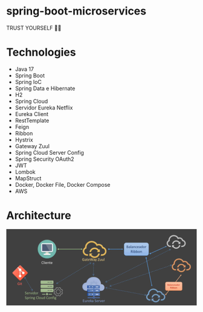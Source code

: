 # spring-boot-microservices

TRUST YOURSELF 🚀✨

# Technologies
- Java 17
- Spring Boot
- Spring IoC
- Spring Data e Hibernate
- H2
- Spring Cloud
- Servidor Eureka Netflix
- Eureka Client
- RestTemplate
- Feign
- Ribbon
- Hystrix
- Gateway Zuul
- Spring Cloud Server Config
- Spring Security OAuth2
- JWT
- Lombok
- MapStruct
- Docker, Docker File, Docker Compose
- AWS

# Architecture

![img.png](assets/img.png)
